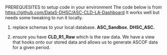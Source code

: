 PREREQUESITES to setup code in your environment
The code below is from https://github.com/DataS-DHSC/ASC-CLD-LA-Dashboard
It works well but needs some tweaking to run it locally.
1. replace schemas to your local database.
    **ASC_Sandbox.**
    **DHSC_ASC.**

2. ensure you have **CLD_R1_Raw** which is the raw data. We have a view that hooks onto our stored data and allows us to generate ASCOF data for a given period.
